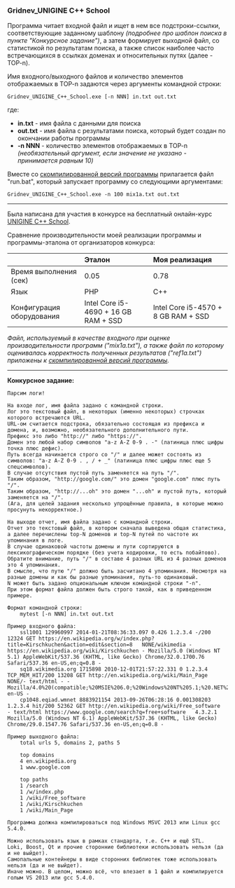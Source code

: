 ### Gridnev_UNIGINE С++ School

Программа читает входной файл и ищет в нем все подстроки-ссылки, соответствующие заданному шаблону *(подробнее про шаблон поиска в пункте "Конкурсное задание")*, а затем формирует выходной файл, со статистикой по результатам поиска, а также список наиболее часто встречающихся в ссылках доменах и относительных путях (далее - TOP-n).

Имя входного/выходного файлов и количество элементов отображаемых в TOP-n задаются через аргументы командной строки:

    Gridnev_UNIGINE_C++_School.exe [-n NNN] in.txt out.txt

где:
* **in.txt** - имя файла с данными для поиска
* **out.txt** - имя файла с результатами поиска, который будет создан по окончании работы программы
* **-n NNN** - количество элементов отображаемых в TOP-n *(необязательный аргумент, если значение не указано - принимается равным 10)*

Вместе со [скомпилированной версий программы](https://github.com/testoo1/TEST_UNIGINE-School/releases) прилагается файл "run.bat", который запускает программу со следующими аргументами:

    Gridnev_UNIGINE_C++_School.exe -n 100 mix1a.txt out.txt



---

Была написана для участия в конкурсе на бесплатный онлайн-курс [UNIGINE С++ School](https://habrahabr.ru/company/unigine/blog/331330/).

Сравнение производительности моей реализации программы и программы-эталона от организаторов конкурса:

|                           | Эталон                               | Моя реализация                      |
|:--------------------------|:-------------------------------------|:------------------------------------|
| Время выполнения (сек)    | 0.05                                 | 0.78                                |
| Язык                      | PHP                                  | C++                                 |
| Конфигурация оборудования | Intel Core i5-4690 + 16 GB RAM + SSD | Intel Core i5-4570 + 8 GB RAM + SSD |

*Файл, используемый в качестве входного при оценке производительности программ ("mix1a.txt"), а также файл по которому оценивалась корректность полученных результатов ("ref1a.txt") приложены к [скомпилированной версий программы](https://github.com/testoo1/TEST_UNIGINE-School/releases).*

---

**Конкурсное задание:**

    Парсим логи!

    На входе лог, имя файла задано с командной строки.
    Лог это текстовый файл, в некоторых (именно некоторых) строчках которого встречаются URL.
    URL-ом считается подстрока, обязательно состоящая из префикса и домена, и, возможно, необязательного дополнительного пути.
    Префикс это либо "http://" либо "https://".
    Домен это любой набор символов "a-z A-Z 0-9 . -" (латиница плюс цифры точка плюс дефис).
    Путь всегда начинается строго со "/" и далее может состоять из символов: "a-z A-Z 0-9 . , / + _" (латиница плюс цифры плюс еще 5 спецсимволов).
    В случае отсутствия пустой путь заменяется на путь "/".
    Таким образом, "http://google.com/" это домен "google.com" плюс путь "/".
    Таким образом, "http://...oh" это домен "...oh" и пустой путь, который заменяется на "/".
    (Ага, для целей задания несколько упрощённые правила, в которые можно просунуть некорректное.)

    На выходе отчет, имя файла задано с командной строки.
    Отчет это текстовый файл, в котором сначала выведена общая статистика, а далее перечислены top-N доменов и top-N путей по частоте их упоминания в логе.
    В случае одинаковой частоты домены и пути сортируются в лексикографическом порядке (без учета кодировки, то есть побайтово).
    Обратите внимание, путь "/" в составе 4 разных URL из 4 разных доменов это 4 упоминания.
    В смысле, что путю "/" должно быть засчитано 4 упоминания. Несмотря на разные домены и как бы разные упоминания, путь-то одинаковый.
    N может быть задано опциональным ключом командной строки "-n".
    При этом формат файла должен быть строго такой, как в приведенном примере.

    Формат командной строки:
        mytest [-n NNN] in.txt out.txt

    Пример входного файла:
        ssl1001 129960997 2014-01-21T08:36:33.097 0.426 1.2.3.4 -/200 12324 GET https://en.wikipedia.org/w/index.php?title=Kirschkuchen&action=edit&section=8   NONE/wikimedia - https://en.wikipedia.org/wiki/Kirschkuchen - Mozilla/5.0 (Windows NT 5.1) AppleWebKit/537.36 (KHTML, like Gecko) Chrome/32.0.1700.76 Safari/537.36 en-US,en;q=0.8 -
        sq18.wikimedia.org 1715898 2010-12-01T21:57:22.331 0 1.2.3.4 TCP_MEM_HIT/200 13208 GET http://en.wikipedia.org/wiki/Main_Page   NONE/- text/html - - Mozilla/4.0%20(compatible;%20MSIE%206.0;%20Windows%20NT%205.1;%20.NET%20CLR%201.1.4322) en-US -
        cp1048.eqiad.wmnet 8883921154 2013-09-26T06:28:16 0.001308203 1.2.3.4 hit/200 52362 GET http://en.wikipedia.org/wiki/Free_software  - text/html https://www.google.com/search?q=free+software   4.3.2.1 Mozilla/5.0 (Windows NT 6.1) AppleWebKit/537.36 (KHTML, like Gecko) Chrome/29.0.1547.76 Safari/537.36 en-US,en;q=0.8 - 

    Пример выходного файла:
        total urls 5, domains 2, paths 5

        top domains
        4 en.wikipedia.org
        1 www.google.com

        top paths
        1 /search
        1 /w/index.php
        1 /wiki/Free_software
        1 /wiki/Kirschkuchen
        1 /wiki/Main_Page

    Программа должна компилироваться под Windows MSVC 2013 или Linux gcc 5.4.0. 

    Можно использовать язык в рамках стандарта, т.е. C++ и ещё STL.
    Loki, Boost, Qt и прочие сторонние библиотеки использовать нельзя (да и не выйдет).
    Самопальные контейнеры в виде сторонних библиотек тоже использовать нельзя (да и не выйдет).
    Иначе можно. В целом, можно всё, что влезает в 1 файл и компилируется голым VS 2013 или gcc 5.4.0. 